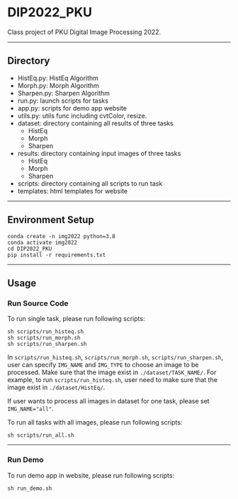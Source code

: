 # DIP2022_PKU
Class project of PKU Digital Image Processing 2022.

-----
## Directory

- HistEq.py: HistEq Algorithm
- Morph.py: Morph Algorithm
- Sharpen.py: Sharpen Algorithm
- run.py: launch scripts for tasks
- app.py: scripts for demo app website
- utils.py: utils func including cvtColor, resize.
- dataset: directory containing all results of three tasks
    - HistEq
    - Morph
    - Sharpen
- results: directory containing input images of three tasks
    - HistEq
    - Morph
    - Sharpen
- scripts: directory containing all scripts to run task
- templates: html templates for website


-----

## Environment Setup
```shell
conda create -n img2022 python=3.8
conda activate img2022
cd DIP2022_PKU
pip install -r requirements.txt
```

-----
## Usage

### Run Source Code
To run single task, please run following scripts:
```shell
sh scripts/run_histeq.sh
sh scripts/run_morph.sh
sh scripts/run_sharpen.sh
```
In ```scripts/run_histeq.sh```, ```scripts/run_morph.sh```, ```scripts/run_sharpen.sh```, user can specify ```IMG_NAME``` and ```IMG_TYPE``` to choose an image to be processed. Make sure that the image exist in ```./dataset/TASK_NAME/```. 
For example, to run ```scripts/run_histeq.sh```, user need to make sure that the image exist in ```./dataset/HistEq/```. 

If user wants to process all images in dataset for one task, please set ```IMG_NAME="all"```. 

To run all tasks with all images, please run following scripts:
```shell
sh scripts/run_all.sh
```

-----
### Run Demo
To run demo app in website, please run following scripts:
```shell
sh run_demo.sh
```